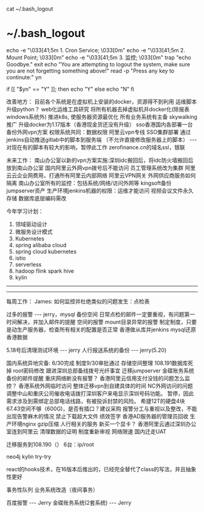 cat ~/.bash_logout
# ~/.bash_logout

echo -e "\033[41;5m 1. Cron Service; \033[0m" 
echo -e "\033[41;5m 2. Mount Point; \033[0m" 
echo -e "\033[41;5m 3. 监控; \033[0m" 
trap "echo Goodbye." exit
echo "You are attempting to logout the system, make sure you are not forgetting something above!"
read -p "Press any key to continute:" yn

if [[ "$yn" == "Y" ]]; then
  echo "Y"
else
  echo "N"
fi

改善地方：
目前各个系统是在虚拟机上安装的docker，资源得不到利用
运维脚本升级python？
web化运维工具研究
将所有机器去掉虚拟机并docker化(除报表windows系统外)
推进k8s, 使服务器资源最优化
所有业务系统有主备
skywalking推广
升级docker为1.17版本（香港现金货还没有升级）
sso香港国内各部署一台
备份外网vpn方案
权限系统共同：数据权限
阿里云vpn专线
SSO集群部署
通过jenkins自动推送gitlab中的脚本到服务端
（不允许直接修改服务器上的脚本） --- 对现在有的脚本有较大的影响，暂停此工作
zerofinance.cn的域名ssl，银联

未来工作：
南山办公室以新的vpn方案实施:深圳idc搬回后，将idc防火墙搬回后放到南山办公室
国内阿里云外网vpn拨号后不能访问
员工管理系统改为集群
阿里云云企业网费用，打通所有阿里云内部网络
阿里云VPN网关
外网供应商服务如何隔离
南山办公室所有的监控：包括系统/网络/访问外网等
kingsoft备份
jumpserver资产
生产环境jenkins机器的权限：运维才能访问
视频会议文件永久存储
数据库底层编码需改

今年学习计划：
1. 领域驱动设计
2. 微服务设计模式
3. Kubernetes
4. spring alibaba cloud
5. spring cloud kubernetes
6. istio
7. serverless
8. hadoop flink spark hive
9. kylin
-------------------------------------------------

---------------------------------------------------
每周工作：
James:
如何监控并杜绝类似的问题发生：点检表

过多的报警 --- jerry，mysql 备份空间
日常点检的邮件一定要重视，有问题第一时间解决，并加入邮件的提醒
空间的报警
mount目录异常的报警
制定制度，只要是动生产服务器，检查所有相关的配置是否正常
香港做从库并jenkins mysql还原香港数据

5.18号后清理测试环境 --- jerry
人行报送系统的备份 --- jerry(5.20)

国内系统异地灾备: 6/30完成
制度9/30审批通过
存储空间整理
108.191数据库死掉
root密码修改
跟进深圳总部备线拨号光纤事宜
迁移jumpserver
金碟账务系统备份的邮件提醒
重庆网络断没有报警？
香港阿里云信用支付没钱的问题怎么监控？
香港系统外网临时访问
整体迁移vpn到自建具体的时间
NC外网访问的问题
调整中山和重庆公司催收电话拨打深圳客户来电显示深圳号码功能。
    暂停，因此需求涉及到需绑定总部电话线路，有被投诉封禁的风险。
希捷12T的硬盘4块
67.43空间不够（600G)，是否有插口？建议采购
报警分工与重视以及整改，不能出现告警麻木的情况
禁止下载超大文件
绩效签字
香港AD服务器的管理员回收
生产环境nginx gzip压缩
人行相关的服务
新买一个显卡？
香港阿里云通过深圳办公室连到阿里云
清理数据的证明
制度重新审视
网络限速
国内迁走UAT

迁移服务到108.190（）
6台：ip/root

neo4j
kylin
try-try


react的hooks技术，在16版本后推出的，已经完全替代了class的写法，并且抽象性更好

事务性队列
业务系统改造（夜间事务）


百度报警 --- Jerry
金碟账务系统(2套系统) --- Jerry
